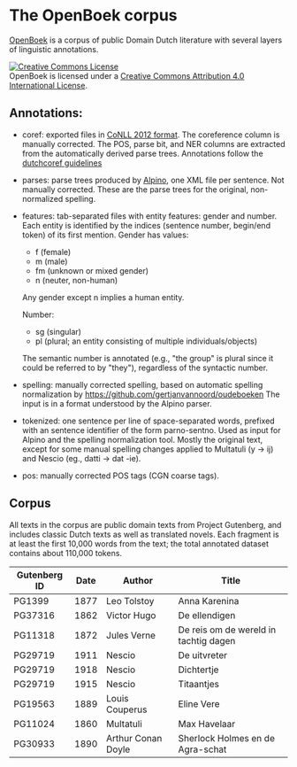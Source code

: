 # The OpenBoek corpus

[OpenBoek](http://andreasvc.github.io/openboek/) is a corpus of public Domain Dutch literature
with several layers of linguistic annotations.

<a rel="license" href="http://creativecommons.org/licenses/by/4.0/"><img alt="Creative Commons License" style="border-width:0" src="https://i.creativecommons.org/l/by/4.0/88x31.png" /></a><br />
<span xmlns:dct="http://purl.org/dc/terms/" href="http://purl.org/dc/dcmitype/Dataset" property="dct:title" rel="dct:type">OpenBoek</span> is licensed under a
<a rel="license" href="http://creativecommons.org/licenses/by/4.0/">Creative Commons Attribution 4.0 International License</a>.

## Annotations:

- coref: exported files in [CoNLL 2012 format](http://conll.cemantix.org/2012/data.html).
  The coreference column is manually corrected. The POS, parse bit, and NER
  columns are extracted from the automatically derived parse trees.
  Annotations follow the [dutchcoref guidelines](https://github.com/andreasvc/dutchcoref/)
- parses: parse trees produced by [Alpino](http://www.let.rug.nl/vannoord/alp/Alpino/),
  one XML file per sentence. Not manually corrected. These are the parse trees for the
  original, non-normalized spelling.
- features: tab-separated files with entity features: gender and number.
  Each entity is identified by the indices (sentence number, begin/end token)
  of its first mention.
  Gender has values:
  - f (female)
  - m (male)
  - fm (unknown or mixed gender)
  - n (neuter, non-human)

  Any gender except n implies a human entity.

  Number:
  - sg (singular)
  - pl (plural; an entity consisting of multiple individuals/objects)

  The semantic number is annotated (e.g., "the group" is plural since it could be
  referred to by "they"), regardless of the syntactic number.
- spelling: manually corrected spelling, based on automatic spelling normalization by
  https://github.com/gertjanvannoord/oudeboeken
  The input is in a format understood by the Alpino parser.
- tokenized: one sentence per line of space-separated words, prefixed with an
  sentence identifier of the form parno-sentno. Used as input for Alpino and
  the spelling normalization tool. Mostly the original text, except for some
  manual spelling changes applied to Multatuli (y -> ij) and Nescio (eg., datti -> dat -ie).
- pos: manually corrected POS tags (CGN coarse tags).

## Corpus

All texts in the corpus are public domain texts from Project Gutenberg, and
includes classic Dutch texts as well as translated novels. Each fragment is at
least the first 10,000 words from the text; the total annotated dataset
contains about 110,000 tokens.

|Gutenberg ID|Date|Author|Title|
|---|---|---|---|
| PG1399  | 1877 | Leo Tolstoy        | Anna Karenina                          |
| PG37316 | 1862 | Victor Hugo        | De ellendigen                          |
| PG11318 | 1872 | Jules Verne        | De reis om de wereld in tachtig dagen  |
| PG29719 | 1911 | Nescio             | De uitvreter                           |
| PG29719 | 1918 | Nescio             | Dichtertje                             |
| PG29719 | 1915 | Nescio             | Titaantjes                             |
| PG19563 | 1889 | Louis Couperus     | Eline Vere                             |
| PG11024 | 1860 | Multatuli          | Max Havelaar                           |
| PG30933 | 1890 | Arthur Conan Doyle | Sherlock Holmes en de Agra-schat       |

